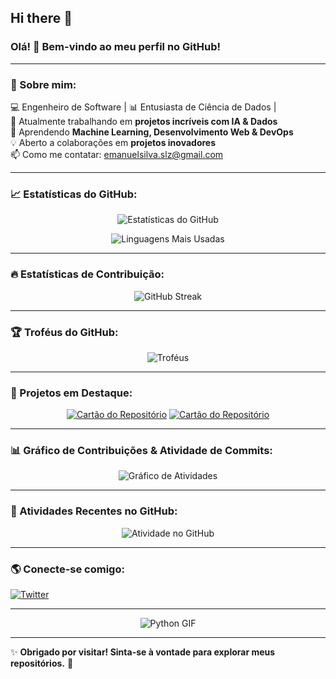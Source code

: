 ## Hi there 👋
### Olá! 👋 Bem-vindo ao meu perfil no GitHub!

---

### 🚀 Sobre mim:
💻 Engenheiro de Software | 📊 Entusiasta de Ciência de Dados |  
🔭 Atualmente trabalhando em **projetos incríveis com IA & Dados**  
🌱 Aprendendo **Machine Learning, Desenvolvimento Web & DevOps**  
💡 Aberto a colaborações em **projetos inovadores**  
📫 Como me contatar: [emanuelsilva.slz@gmail.com](mailto:emanuelsilva.slz@gmail.com)  

---

### 📈 Estatísticas do GitHub:
<div align="center">

![Estatísticas do GitHub](https://github-readme-stats.vercel.app/api?username=EmanuelSilva69&show_icons=true&theme=radical)

![Linguagens Mais Usadas](https://github-readme-stats.vercel.app/api/top-langs/?username=EmanuelSilva69&layout=compact&theme=radical)

</div>

---

### 🔥 Estatísticas de Contribuição:
<div align="center">

![GitHub Streak](https://github-readme-streak-stats.herokuapp.com/?user=EmanuelSilva69&theme=radical)

</div>

---

### 🏆 Troféus do GitHub:
<div align="center">

![Troféus](https://github-profile-trophy.vercel.app/?username=EmanuelSilva69&theme=onedark&no-bg=true&no-frame=true)

</div>

---

### 🚀 Projetos em Destaque:
<div align="center">

[![Cartão do Repositório](https://github-readme-stats.vercel.app/api/pin/?username=EmanuelSilva69&repo=Formigueiro-em-Netlogo&theme=radical)](https://github.com/EmanuelSilva69/Formigueiro-em-Netlogo)
[![Cartão do Repositório](https://github-readme-stats.vercel.app/api/pin/?username=EmanuelSilva69&repo=Tutor-IA&theme=radical)](https://github.com/EmanuelSilva69/Tutor-IA)

</div>

---

### 📊 Gráfico de Contribuições & Atividade de Commits:
<div align="center">

![Gráfico de Atividades](https://github-readme-activity-graph.vercel.app/graph?username=EmanuelSilva69&theme=radical)


</div>

---

### 🔄 Atividades Recentes no GitHub:
<div align="center">

![Atividade no GitHub](https://github-readme-activity-graph.vercel.app/graph?username=EmanuelSilva69&theme=github)

</div>

---

### 🌎 Conecte-se comigo:
[![Twitter](https://img.shields.io/badge/-Twitter-blue?style=for-the-badge&logo=Twitter&logoColor=white)](https://x.com/ChubbyPog)


---


<div align="center">

![Python GIF](https://media.giphy.com/media/KAq5w47R9rmTuvWOWa/giphy.gif)

</div>

---

✨ **Obrigado por visitar! Sinta-se à vontade para explorar meus repositórios.** 🚀
